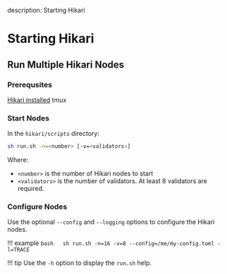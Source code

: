 description: Starting Hikari     
<!--- END of page meta data -->

# Starting Hikari 

## Run Multiple Hikari Nodes 

### Prerequsites 

[Hikari installed](Build-From-Source.md)
tmux 

### Start Nodes 

In the `hikari/scripts` directory: 

```bash
sh run.sh -n=<number> [-v=<validators>]
```

Where:

* `<number>` is the number of Hikari nodes to start
* `<validators>` is the number of validators. At least 8 validators are required. 

### Configure Nodes 

Use the optional `--config` and `--logging` options to configure the Hikari nodes.  

!!! example 
    ```bash  
    sh run.sh -n=16 -v=8 --config=/me/my-config.toml -l=TRACE
    ```
 
!!! tip
    Use the `-h` option to display the `run.sh` help. 


